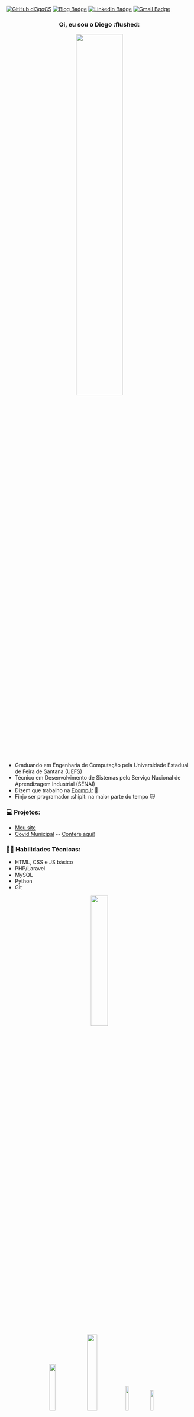 [![GitHub di3goCS](https://img.shields.io/github/followers/di3gocs?label=follow&style=social)](https://github.com/di3goCS)
[![Blog Badge](https://img.shields.io/badge/Blog-di3gocs.github.io-black)](https://di3gocs.github.io)
[![Linkedin Badge](https://img.shields.io/badge/-di3gocs-blue?style=flat-square&logo=Linkedin&logoColor=white&link=https://www.linkedin.com/in/di3goCS/)](https://www.linkedin.com/in/di3goCS/)
[![Gmail Badge](https://img.shields.io/badge/-diegosilva@ecomp.uefs.br-c14438?style=flat-square&logo=Gmail&logoColor=white&link=mailto:diegosilva@ecomp.uefs.br)](mailto:diegosilva@ecomp.uefs.br)

<h3 align="center"> Oi, eu sou o Diego :flushed: </h3>
<p align="center">
  <img 
    src="https://techbeacon.scdn7.secure.raxcdn.com/sites/default/files/styles/article_hero_image/public/programming-languages-fading-going-away_0.jpg?itok=hltRRpgL"
    width="50%"/> 
 </p>

- Graduando em Engenharia de Computação pela Universidade Estadual de Feira de Santana (UEFS)
- Técnico em Desenvolvimento de Sistemas pelo Serviço Nacional de Aprendizagem Industrial (SENAI)
- Dizem que trabalho na <a href="https://github.com/EcompJr">EcompJr<a> :blue_heart:
- Finjo ser programador :shipit: na maior parte do tempo :crying_cat_face:
  
### :computer: Projetos:
- <a href="https://di3gocs.github.io">Meu site</a>
- <a href="https://github.com/covidmunicipal">Covid Municipal</a>
-- <a href="https://irara.covidmunicipal.live/">Confere aqui!</a>

### :man_technologist: Habilidades Técnicas:
- HTML, CSS e JS básico
- PHP/Laravel
- MySQL
- Python
- Git
<p align="center">
  <img
       src="https://wallacesilva.com/blog/wp-content/uploads/2015/08/147949-html5-css3-javascript.png"
       width="30%" />
</p>
<p align="center">
  <img 
       src="https://logodownload.org/wp-content/uploads/2016/10/php-logo.png" 
       width="18%" />
  <img
       src="https://alexandrebbarbosa.files.wordpress.com/2018/06/logolaravel.png" 
       width="23%" />
   <img
       src="https://upload.wikimedia.org/wikipedia/commons/thumb/0/0a/Python.svg/1200px-Python.svg.png"
       width="13%" />
  <img
       src="https://avatars3.githubusercontent.com/u/18133?s=200&v=4"
       width="12%" />
</p>

### :bar_chart: Minhas Estatísticas do GitHub
[![Anurag's github stats](https://github-readme-stats.vercel.app/api?username=di3gocs&count_private=true&show_icons=true&theme=vue)](https://github.com/anuraghazra/github-readme-stats)

<!--
**di3goCS/di3goCS** is a ✨ _special_ ✨ repository because its `README.md` (this file) appears on your GitHub profile.

Here are some ideas to get you started:

- 🔭 I’m currently working on ...
- 🌱 I’m currently learning ...
- 👯 I’m looking to collaborate on ...
- 🤔 I’m looking for help with ...
- 💬 Ask me about ...
- 📫 How to reach me: ...
- 😄 Pronouns: ...
- ⚡ Fun fact: ...
-->
